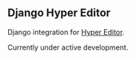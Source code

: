 Django Hyper Editor
-------------------
Django integration for [Hyper Editor](https://github.com/divineitlimited/hyper-editor).

Currently under active development.